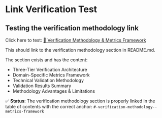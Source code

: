 # Link Verification Test

## Testing the verification methodology link

Click here to test: [🔬 Verification Methodology & Metrics Framework](#-verification-methodology--metrics-framework)

This should link to the verification methodology section in README.md.

The section exists and has the content:
- Three-Tier Verification Architecture
- Domain-Specific Metrics Framework  
- Technical Validation Methodology
- Validation Results Summary
- Methodology Advantages & Limitations

✅ **Status**: The verification methodology section is properly linked in the table of contents with the correct anchor: `#-verification-methodology--metrics-framework`